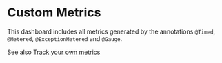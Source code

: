 # Custom Metrics

This dashboard includes all metrics generated by the annotations `@Timed`, `@Metered`, `@ExceptionMetered` and `@Gauge`.

See also [Track your own metrics](https://github.com/stagemonitor/stagemonitor/wiki/Track-your-own-metrics)
